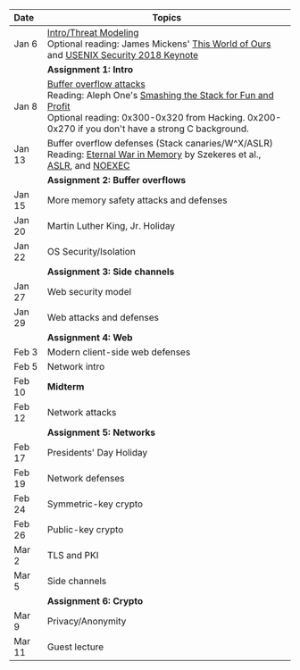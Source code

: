 **Date**    | <center>**Topics**</center>
:-----------|:--------------------------------
Jan  6      |[Intro/Threat Modeling](slides/1-introduction.pdf) <br/> Optional reading: James Mickens' [This World of Ours](https://www.usenix.org/system/files/1401_08-12_mickens.pdf) and [USENIX Security 2018 Keynote](https://www.usenix.org/conference/usenixsecurity18/presentation/mickens)
            | **Assignment 1: Intro**
Jan  8      | [Buffer overflow attacks](slides/2-bufferoverflows.pdf) <br/> Reading: Aleph One's [Smashing the Stack for Fun and Profit](http://phrack.org/issues/49/14.html#article) <br/> Optional reading: 0x300-0x320 from Hacking. 0x200-0x270 if you don't have a strong C background.
Jan 13      | Buffer overflow defenses (Stack canaries/W^X/ASLR) <br/> Reading: [Eternal War in Memory](https://www.nebelwelt.net/publications/files/13Oakland.pdf) by Szekeres et al., [ASLR](https://pax.grsecurity.net/docs/aslr.txt), and [NOEXEC](https://pax.grsecurity.net/docs/noexec.txt)
            | **Assignment 2: Buffer overflows**
Jan 15      | More memory safety attacks and defenses
Jan 20      | Martin Luther King, Jr. Holiday
Jan 22      | OS Security/Isolation
            | **Assignment 3: Side channels**
Jan 27      | Web security model
Jan 29      | Web attacks and defenses
            | **Assignment 4: Web**
Feb  3      | Modern client-side web defenses
Feb  5      | Network intro
Feb 10      | **Midterm**
Feb 12      | Network attacks
            | **Assignment 5: Networks**
Feb 17      | Presidents' Day Holiday
Feb 19      | Network defenses
Feb 24      | Symmetric-key crypto
Feb 26      | Public-key crypto
Mar  2      | TLS and PKI
Mar  5      | Side channels
            | **Assignment 6: Crypto**
Mar  9      | Privacy/Anonymity
Mar 11      | Guest lecture
